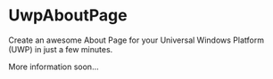 # UwpAboutPage
Create an awesome About Page for your Universal Windows Platform (UWP) in just a few minutes.

More information soon...
